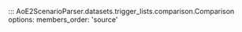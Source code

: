 ::: AoE2ScenarioParser.datasets.trigger_lists.comparison.Comparison
    options:
      members_order: 'source'